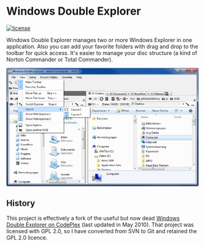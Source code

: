 # Windows Double Explorer

[![license](https://img.shields.io/github/license/DC23/wde.svg)](https://opensource.org/licenses/GPL-2.0)

Windows Double Explorer manages two or more Windows Explorer in one application.
Also you can add your favorite folders with drag and drop to the toolbar for
quick access. It's easier to manage your disc structure (a kind of Norton
Commander or Total Commander).

![Screen shot of WDE](wde.jpg "Screen shot of WDE")

## History

This project is effectively a fork of the useful but now dead [Windows Double
Explorer on CodePlex](http://wde.codeplex.com/) (last updated in May 2010).
That project was licensed with GPL 2.0, so I have converted from SVN to Git and
retained the GPL 2.0 licence.
